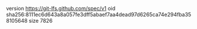 version https://git-lfs.github.com/spec/v1
oid sha256:8111ec6d643a8a057fe3dff5abaef7aa4dead97d6265ca74e294fba358105648
size 7826
